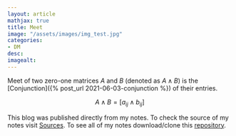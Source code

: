 ```yaml
---
layout: article
mathjax: true
title: Meet
image: "/assets/images/img_test.jpg"
categories:
- DM
desc:   
imagealt: 
---
```


Meet of two zero-one matrices $A$ and $B$ (denoted as $A \wedge B$) is the [Conjunction]({% post_url 2021-06-03-conjunction %}) of their entries.


































































































































































































































































































































































$$A \wedge B = [a_{ij} \wedge b_{ij}]$$


































































































































































































































































































































































This blog was published directly from my notes.
To check the source of my notes visit [Sources](sources.html).
To see all of my notes download/clone this [repository](https://github.com/bovem/CS).